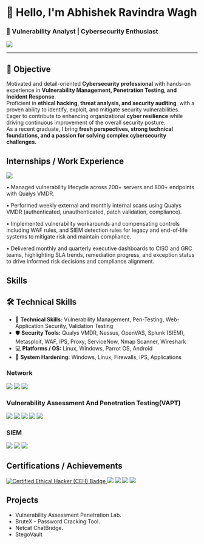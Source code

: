 # 👋 Hello, I'm Abhishek Ravindra Wagh  
### 🔎 Vulnerability Analyst | Cybersecurity Enthusiast  

<a href="https://www.linkedin.com/in/abhishekwagh7/">
  <img src="https://img.shields.io/badge/-LinkedIn-0072b1?&style=for-the-badge&logo=linkedin&logoColor=white" />
</a>

---

## 🎯 Objective  

Motivated and detail-oriented **Cybersecurity professional** with hands-on experience in **Vulnerability Management, Penetration Testing, and Incident Response**.  
Proficient in **ethical hacking, threat analysis, and security auditing**, with a proven ability to identify, exploit, and mitigate security vulnerabilities.  
Eager to contribute to enhancing organizational **cyber resilience** while driving continuous improvement of the overall security posture.  
As a recent graduate, I bring **fresh perspectives, strong technical foundations, and a passion for solving complex cybersecurity challenges.**  


## Internships / Work Experience
<div>
    <img src="https://img.shields.io/badge/-Vulnerability Analyst CybersecXperts -4D4D4D?&style=for-the-badge&logo=Netsparker&logoColor=white" />
</div>

• Managed vulnerability lifecycle across 200+ servers and 800+ endpoints with Qualys VMDR.

• Performed weekly external and monthly internal scans using Qualys VMDR (authenticated, unauthenticated, patch validation, compliance).

• Implemented vulnerability workarounds and compensating controls including WAF rules, and SIEM detection rules for legacy and end-of-life systems to mitigate risk   and maintain compliance.

• Delivered monthly and quarterly executive dashboards to CISO and GRC teams, highlighting SLA trends, remediation progress, and exception status to drive informed   risk decisions and compliance alignment.

## Skills


## 🛠️ Technical Skills

- 🔐 **Technical Skills:** Vulnerability Management, Pen-Testing, Web-Application Security, Validation Testing  
- 🛡️ **Security Tools:** Qualys VMDR, Nessus, OpenVAS, Splunk (SIEM), Metasploit, WAF, IPS, Proxy, ServiceNow, Nmap Scanner, Wireshark
- 💻 **Platforms / OS:** Linux, Windows, Parrot OS, Android  
- 🧩 **System Hardening:** Windows, Linux, Firewalls, IPS, Applications 



### Network
<div>
    <img src="https://img.shields.io/badge/-Wireshark-1679A7?&style=for-the-badge&logo=Wireshark&logoColor=white" />
    <img src="https://img.shields.io/badge/-Nmap-EF3B2D?&style=for-the-badge&logo=Nmap&logoColor=white" />
    <img src="https://img.shields.io/badge/-Netcat-777BB4?&style=for-the-badge&logo=Netcat&logoColor=white" />
</div>

### Vulnerability Assessment And Penetration Testing(VAPT)
<div>
     <img src="https://img.shields.io/badge/-Metasploit-EF3B2D?&style=for-the-badge&logo=Metasploit&logoColor=white" />
     <img src="https://img.shields.io/badge/-Nessus-00A4EF?&style=for-the-badge&logo=Nessus&logoColor=white" />
    <img src="https://img.shields.io/badge/-OWASP_ZAP-006400?&style=for-the-badge&logoColor=white" />
     <img src="https://img.shields.io/badge/-Burp_Suite-4B275F?&style=for-the-badge&logo=Burp_Suite&logoColor=white" />
    <img src="https://img.shields.io/badge/-Netsparker-4D4D4D?&style=for-the-badge&logo=Netsparker&logoColor=white" />
</div>

### SIEM
<div>
    <img src="https://img.shields.io/badge/-Snort-777BB4?&style=for-the-badge&logo=Snort&logoColor=white" />
    <img src="https://img.shields.io/badge/-Splunk-000000?&style=for-the-badge&logo=Splunk&logoColor=white" />
    <img src="https://img.shields.io/badge/-Wazuh-005571?&style=for-the-badge&logo=Wazuh&logoColor=white" />
</div>

## Certifications / Achievements

<div>
<a href="https://aspen.eccouncil.org/VerifyBadge?type=certification&a=m7kC/ALkng/twKdmgxCiuXPw/oldTSyeNT/yrE4zDsI=" target="_blank">
    <img src="https://img.shields.io/badge/-Certified_Ethical_Hacker(CEH)-FF0000?&style=for-the-badge&logo=CEH&logoColor=white" alt="Certified Ethical Hacker (CEH) Badge">
</a>

<img src="https://img.shields.io/badge/-ISC2-007ACC?&style=for-the-badge&logo=CompTIA&logoColor=white" />
<img src="https://img.shields.io/badge/-Cisco Certified Hacker-4D4D4D?&style=for-the-badge&logo=CompTIA&logoColor=white" />
<img src="https://img.shields.io/badge/-Google Cybersecurity Foundation-006400?&style=for-the-badge&logoColor=white" />
<img src="https://img.shields.io/badge/-TryHachMe-000080?&style=for-the-badge&logoColor=white" />
</div>

## Projects
- Vulnerability Assessment Penetration Lab.
- BruteX - Password Cracking Tool.
- Netcat ChatBridge.
- StegoVault
